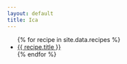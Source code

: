 ```yaml
---
layout: default
title: Ica
---
```


<ul>
{% for recipe in site.data.recipes %}
  <li>
    <a href="{{ recipe.url }}">
      {{ recipe.title }}
    </a>
  </li>
{% endfor %}
</ul>
